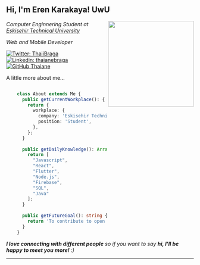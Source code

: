<h2> Hi, I'm Eren Karakaya! UwU </h2>
<img align='right' src="https://media3.giphy.com/media/Dh5q0sShxgp13DwrvG/giphy.gif?cid=ecf05e47477scyffk0ua5jkdlz2l5z0qpz7aijr2y0rx7tvz&ep=v1_gifs_search&rid=giphy.gif&ct=g" width="230">
<p><em>Computer Enginnering Student at <a href="https://www.eskisehir.edu.tr">Eskisehir Technical University</a></em></p>
<p><em>Web and Mobile Developer</em></p>

[![Twitter: ThaiiBraga](https://img.shields.io/twitter/follow/ErenKarakaya01?style=social)](https://twitter.com/sprinkai0)
[![Linkedin: thaianebraga](https://img.shields.io/badge/-ErenKarakaya01-blue?style=flat-square&logo=Linkedin&logoColor=white&link=https://www.linkedin.com/in/sprinkai/)](https://www.linkedin.com/in/sprinkai/)
[![GitHub Thaiane](https://img.shields.io/github/followers/ErenKarakaya01?label=follow&style=social)](https://github.com/ErenKarakaya01)


A little more about me...  

```typescript

    class About extends Me {
      public getCurrentWorkplace(): { workplace: { company: string; position: string } } {
        return {
          workplace: {
            company: 'Eskisehir Technical University',
            position: 'Student',
          },
        };
      }
    
      public getDailyKnowledge(): Array<string> {
        return [
          "Javascript",
          "React",
          "Flutter",
          "Node.js",
          "Firebase",
          "SQL",
          "Java"        
        ];
      }
    
      public getFutureGoal(): string {
        return 'To contribute to open source.';
      }
    }

```

<em><b>I love connecting with different people</b> so if you want to say <b>hi, I'll be happy to meet you more!</b> :)</em>

---
